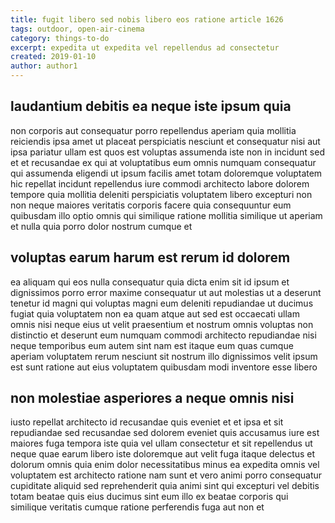 ```yaml
---
title: fugit libero sed nobis libero eos ratione article 1626
tags: outdoor, open-air-cinema
category: things-to-do
excerpt: expedita ut expedita vel repellendus ad consectetur
created: 2019-01-10
author: author1
---
```


## laudantium debitis ea neque iste ipsum quia

non corporis aut consequatur porro repellendus aperiam quia mollitia reiciendis ipsa amet ut placeat perspiciatis nesciunt et consequatur nisi aut ipsa pariatur ullam est quos est voluptas assumenda iste non in incidunt sed et et recusandae ex qui at voluptatibus eum omnis numquam consequatur qui assumenda eligendi ut ipsum facilis amet totam doloremque voluptatem hic repellat incidunt repellendus iure commodi architecto labore dolorem tempore quia mollitia deleniti perspiciatis voluptatem libero excepturi non non neque maiores veritatis corporis facere quia consequuntur eum quibusdam illo optio omnis qui similique ratione mollitia similique ut aperiam et nulla quia porro dolor nostrum cumque et

## voluptas earum harum est rerum id dolorem

ea aliquam qui eos nulla consequatur quia dicta enim sit id ipsum et dignissimos porro error maxime consequatur ut aut molestias ut a deserunt tenetur id magni qui voluptas magni eum deleniti repudiandae ut ducimus fugiat quia voluptatem non ea quam atque aut sed est occaecati ullam omnis nisi neque eius ut velit praesentium et nostrum omnis voluptas non distinctio et deserunt eum numquam commodi architecto repudiandae nisi neque temporibus eum autem sint nam est itaque eum quas cumque aperiam voluptatem rerum nesciunt sit nostrum illo dignissimos velit ipsum est sunt ratione aut eius voluptatem quibusdam modi inventore esse libero

## non molestiae asperiores a neque omnis nisi

iusto repellat architecto id recusandae quis eveniet et et ipsa et sit repudiandae sed recusandae sed dolorem eveniet quis accusamus iure est maiores fuga tempora iste quia vel ullam consectetur et sit repellendus ut neque quae earum libero iste doloremque aut velit fuga itaque delectus et dolorum omnis quia enim dolor necessitatibus minus ea expedita omnis vel voluptatem est architecto ratione nam sunt et vero animi porro consequatur cupiditate aliquid sed reprehenderit quia animi sint qui excepturi vel debitis totam beatae quis eius ducimus sint eum illo ex beatae corporis qui similique veritatis cumque ratione perferendis fuga aut non et
